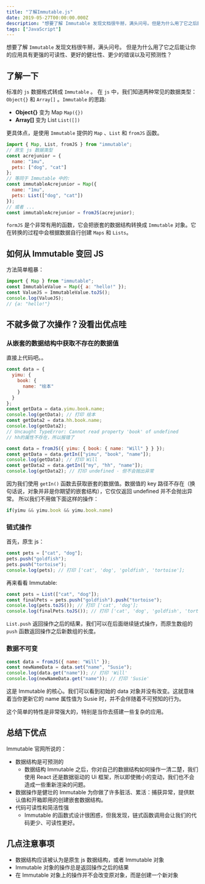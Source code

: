 ```yaml
---
title: "了解Immutable.js"
date: 2019-05-27T00:00:00.000Z
description: "想要了解 Immutable 发现文档很牛掰，满头问号。但是为什么用了它之后能让你的应用具有更强的可读性、更好的健壮性、更少的错误以及可预测性？"
tags: ["JavaScript"]
---
```


想要了解 `Immutable` 发现文档很牛掰，满头问号。
但是为什么用了它之后能让你的应用具有更强的可读性、更好的健壮性、更少的错误以及可预测性？

## 了解一下

标准的 `js` 数据格式转成 `Immutable` 。
在 `js` 中，我们知道两种常见的数据类型：`Object{}` 和 `Array[]` 。`Immutable` 的思路:

- **Object{}** 变为 Map `Map({})`
- **Array[]** 变为 List `List([])`

更具体点，是使用 `Immutable` 提供的 `Map` 、`List` 和 `fromJS` 函数。

```javascript
import { Map, List, fromJS } from "immutable";
// 原生 js 数据类型
const acrejunior = {
  name: "1mu",
  pets: ["dog", "cat"]
};
// 等同于 Immutable 中的:
const immutableAcrejunior = Map({
  name: "1mu",
  pets: List(["dog", "cat"])
});
// 或者 ...
const immutableAcrejunior = fromJS(acrejunior);
```

`formJS` 是个非常有用的函数，它会把嵌套的数据结构转换成 `Immutable` 对象。它在转换的过程中会根据数据自行创建 `Maps` 和 `Lists`。

## 如何从 Immutable 变回 JS

方法简单粗暴：

```javascript
import { Map } from "immutable";
const ImmutableValue = Map({ a: "hello!" });
const ValueJS = ImmutableValue.toJS();
console.log(ValueJS);
// {a: "hello!"}
```

## 不就多做了次操作？没看出优点哇

### 从嵌套的数据结构中获取不存在的数据值

直接上代码吧。。

```javascript
const data = {
  yimu: {
    book: {
      name: "绘本"
    }
  }
};
const getData = data.yimu.book.name;
console.log(getData); // 打印 绘本
const getData2 = data.hh.book.name;
console.log(getData2);
// Uncaught TypeError: Cannot read property 'book' of undefined
// hh的属性不存在，所以报错了
```

```javascript
const data = fromJS({ yimu: { book: { name: "Will" } } });
const getData = data.getIn(["yimu", "book", "name"]);
console.log(getData); // 打印 Will
const getData2 = data.getIn(["my", "hh", "name"]);
console.log(getData2); // 打印 undefined - 但不会抛出异常
```

因为我们使用 `getIn()` 函数去获取嵌套的数据值。数据值的 key 路径不存在（换句话说，对象并非是你期望的嵌套结构），它仅仅返回 undefined 并不会抛出异常。
所以我们不用做下面这样的操作：

```javascript
if(yimu && yimu.book && yimu.book.name)
```

### 链式操作

首先，原生 js：

```javascript
const pets = ["cat", "dog"];
pets.push("goldfish");
pets.push("tortoise");
console.log(pets); // 打印 ['cat', 'dog', 'goldfish', 'tortoise'];
```

再来看看 Immutable:

```javascript
const pets = List(["cat", "dog"]);
const finalPets = pets.push("goldfish").push("tortoise");
console.log(pets.toJS()); // 打印 ['cat', 'dog'];
console.log(finalPets.toJS()); // 打印 ['cat', 'dog', 'goldfish', 'tortoise'];
```

`List.push` 返回操作之后的结果，我们可以在后面继续链式操作，而原生数组的 `push` 函数返回操作之后新数组的长度。

### 数据不可变

```javascript
const data = fromJS({ name: "Will" });
const newNameData = data.set("name", "Susie");
console.log(data.get("name")); // 打印 'Will'
console.log(newNameData.get("name")); // 打印 'Susie'
```

这是 Immutable 的核心。我们可以看到初始的 data 对象并没有改变。这就意味着当你更新它的 name 属性值为 Susie 时，并不会伴随着不可预知的行为。

这个简单的特性是非常强大的，特别是当你去搭建一些复杂的应用。

## 总结下优点

Immutable 官网所说的：

- 数据结构是可预测的
  - 数据结构 Immutable 之后，你对自己的数据结构如何操作一清二楚，我们使用 React 还是数据驱动的 Ui 框架，所以即使微小的变动，我们也不会造成一些重新渲染的问题。
- 数据操作是健壮的 Immutable 为你做了许多脏活、累活：捕获异常，提供默认值和开箱即用的创建嵌套数据结构。
- 代码可读性和简洁性强
  - Immutable 的函数式设计很困惑，但我发现，链式函数调用会让我们的代码更少、可读性更好。

## 几点注意事项

- 数据结构应该被认为是原生 js 数据结构，或者 Immutable 对象
- Immutable 对象的操作总是返回操作之后的结果
- 在 Immutable 对象上的操作并不会改变原对象，而是创建一个新对象
